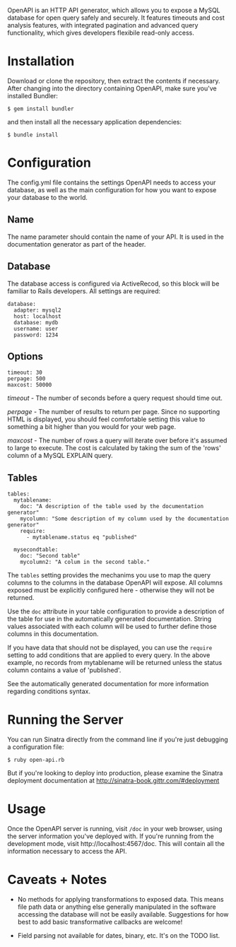 OpenAPI is an HTTP API generator, which allows you to expose a MySQL database 
for open query safely and securely. It features timeouts and cost analysis
features, with integrated pagination and advanced query functionality, which 
gives developers flexibile read-only access.

Installation
==========================

Download or clone the repository, then extract the contents if necessary. 
After changing into the directory containing OpenAPI, make sure you've 
installed Bundler: 

    $ gem install bundler

and then install all the necessary application dependencies:

    $ bundle install

Configuration
==========================

The config.yml file contains the settings OpenAPI needs to access your
database, as well as the main configuration for how you want to expose your
database to the world.

Name
--------------------------

The name parameter should contain the name of your API. It is used in the 
documentation generator as part of the header.


Database
--------------------------

The database access is configured via ActiveRecod, so this block will be 
familiar to Rails developers. All settings are required:

    database:
      adapter: mysql2
      host: localhost
      database: mydb
      username: user
      password: 1234

Options
--------------------------

    timeout: 30
    perpage: 500
    maxcost: 50000


*timeout* - The number of seconds before a query request should time out.

*perpage* - The number of results to return per page. Since no supporting
  HTML is displayed, you should feel comfortable setting this value to
  something a bit higher than you would for your web page.

*maxcost* - The number of rows a query will iterate over before it's 
  assumed to large to execute. The cost is calculated by taking the sum 
  of the 'rows' column of a MySQL EXPLAIN query.

Tables
--------------------------

    tables:
      mytablename:
        doc: "A description of the table used by the documentation generator"
        mycolumn: "Some description of my column used by the documentation generator"
        require:
          - mytablename.status eq "published"

      mysecondtable:
        doc: "Second table"
        mycolumn2: "A colum in the second table."


The `tables` setting provides the mechanims you use to map the query columns
to the columns in the database OpenAPI will expose. All columns exposed must
be explicitly configured here - otherwise they will not be returned.

Use the `doc` attribute in your table configuration to provide a description
of the table for use in the automatically generated documentation. String
values associated with each column will be used to further define those columns
in this documentation.

If you have data that should not be displayed, you can use the `require`
setting to add conditions that are applied to every query. In the above example,
no records from mytablename will be returned unless the status column contains
a value of 'published'.

See the automatically generated documentation for more information regarding
conditions syntax.


Running the Server
==========================

You can run Sinatra directly from the command line if you're just debugging
a configuration file:

    $ ruby open-api.rb

But if you're looking to deploy into production, please examine the Sinatra
deployment documentation at http://sinatra-book.gittr.com/#deployment


Usage
==========================

Once the OpenAPI server is running, visit `/doc` in your web browser, using
the server information you've deployed with. If you're running from the 
development mode, visit http://localhost:4567/doc. This will contain all the
information necessary to access the API.

Caveats + Notes
==========================

* No methods for applying transformations to exposed data. This means file
path data or anything else generally manipulated in the software accessing
the database will not be easily available. Suggestions for how best to add
basic transformative callbacks are welcome!

* Field parsing not available for dates, binary, etc. It's on the TODO list.
